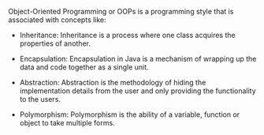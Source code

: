Object-Oriented Programming or OOPs is a programming style that is
associated with concepts like:

-   Inheritance: Inheritance is a process where one class acquires the
properties of another.

-   Encapsulation: Encapsulation in Java is a mechanism of wrapping up
the data and code together as a single unit.

-   Abstraction: Abstraction is the methodology of hiding the
implementation details from the user and only providing the
functionality to the users.

-   Polymorphism: Polymorphism is the ability of a variable, function or
object to take multiple forms.